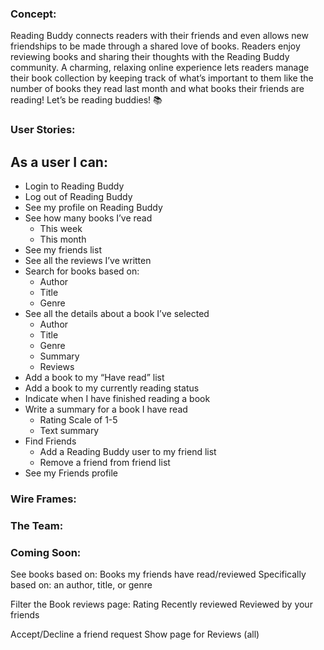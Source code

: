 
### Concept:

Reading Buddy connects readers with their friends and even allows new friendships to be made through a shared love of books. Readers enjoy reviewing books and sharing their thoughts with the Reading Buddy community. A charming, relaxing online experience lets readers manage their book collection by keeping track of what’s important to them like the number of books they read last month and what books their friends are reading! Let’s be reading buddies!  📚

### User Stories:

## As a user I can: 
- Login to Reading Buddy 
- Log out of Reading Buddy
- See my profile on Reading Buddy
- See how many books I’ve read
  - This week
  - This month
- See my friends list
- See all the reviews I’ve written
- Search for books based on:
  - Author
  - Title
  - Genre
- See all the details about a book I’ve selected
  - Author
  - Title
  - Genre
  - Summary
  - Reviews
- Add a book to my “Have read”  list
- Add a book to my  currently reading status
- Indicate when I have finished reading a book
- Write a summary for a book I have read
  - Rating Scale of 1-5
  - Text summary
- Find Friends
  - Add a Reading Buddy user to my friend list
  - Remove a friend from friend list
- See my Friends profile

### Wire Frames: 

### The Team:

### Coming Soon:

See books based on:
Books my friends have read/reviewed
Specifically based on: an author, title, or genre

Filter the Book reviews page:
Rating
Recently reviewed
Reviewed by your friends

Accept/Decline a friend request
Show page for Reviews (all)

